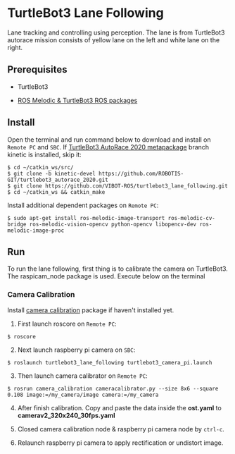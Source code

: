 
# TurtleBot3 Lane Following

Lane tracking and controlling using perception. The lane is from TurtleBot3 autorace mission consists of yellow lane on the left and white lane on the right.

## Prerequisites

- TurtleBot3

- [ROS Melodic & TurtleBot3 ROS packages](https://emanual.robotis.com/docs/en/platform/turtlebot3/quick-start/)

## Install

Open the terminal and run command below to download and install on `Remote PC` and `SBC`. If [TurtleBot3 AutoRace 2020 metapackage](https://github.com/ROBOTIS-GIT/turtlebot3_autorace_2020) branch kinetic is installed, skip it:

    $ cd ~/catkin_ws/src/
    $ git clone -b kinetic-devel https://github.com/ROBOTIS-GIT/turtlebot3_autorace_2020.git
    $ git clone https://github.com/VIBOT-ROS/turtlebot3_lane_following.git
    $ cd ~/catkin_ws && catkin_make

Install additional dependent packages on `Remote PC`:

    $ sudo apt-get install ros-melodic-image-transport ros-melodic-cv-bridge ros-melodic-vision-opencv python-opencv libopencv-dev ros-melodic-image-proc

## Run

To run the lane following, first thing is to calibrate the camera on TurtleBot3. The raspicam_node package is used. Execute below on the terminal

### Camera Calibration

Install [camera calibration](http://wiki.ros.org/camera_calibration) package if haven't installed yet.

  1. First launch roscore on `Remote PC`:

    $ roscore

  2. Next launch raspberry pi camera on `SBC`:

    $ roslaunch turtlebot3_lane_following turtlebot3_camera_pi.launch

  3. Then launch camera calibrator on `Remote PC`:

    $ rosrun camera_calibration cameracalibrator.py --size 8x6 --square 0.108 image:=/my_camera/image camera:=/my_camera

  4. After finish calibration. Copy and paste the data inside the **ost.yaml** to **camerav2_320x240_30fps.yaml**

  5. Closed camera calibration node & raspberry pi camera node by `ctrl-c`.

  6. Relaunch raspberry pi camera to apply rectification or undistort image.
